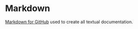 # Markdown

[Markdown for GitHub](https://docs.github.com/en/get-started/writing-on-github/getting-started-with-writing-and-formatting-on-github/basic-writing-and-formatting-syntax) used to create all textual documentation.
